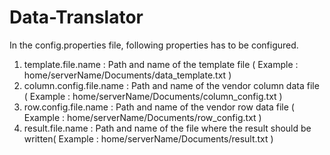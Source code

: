 # Data-Translator

In the config.properties file, following properties has to be configured.

1. template.file.name : Path and name of the template file ( Example : home/serverName/Documents/data_template.txt )
2. column.config.file.name : Path and name of the vendor column data file ( Example : home/serverName/Documents/column_config.txt )
3. row.config.file.name : Path and name of the vendor row data file ( Example : home/serverName/Documents/row_config.txt )
4. result.file.name : Path and name of the file where the result should be written( Example : home/serverName/Documents/result.txt )

